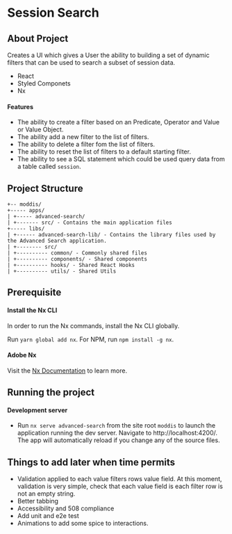# Session Search

## About Project

Creates a UI which gives a User the ability to building a set of dynamic filters that can be used to search a subset of session data.

- React
- Styled Componets
- Nx

#### Features
- The ability to create a filter based on an Predicate, Operator and Value or Value Object. 
- The ability add a new filter to the list of filters.
- The ability to delete a filter fom the list of filters.
- The ability to reset the list of filters to a default starting filter.
- The ability to see a SQL statement which could be used query data from a table called `session`.

## Project Structure

```
+-- moddis/
+----- apps/
| +----- advanced-search/
| +------- src/ - Contains the main application files
+----- libs/
| +------ advanced-search-lib/ - Contains the library files used by the Advanced Search application.
| +-------- src/
| +---------- common/ - Commonly shared files
| +---------- components/ - Shared components
| +---------- hooks/ - Shared React Hooks
| +---------- utils/ - Shared Utils
```

## Prerequisite

#### Install the Nx CLI

In order to run the Nx commands, install the Nx CLI globally.

Run `yarn global add nx`. For NPM, run `npm install -g nx`.

#### Adobe Nx

Visit the [Nx Documentation](https://nx.dev) to learn more.

## Running the project

#### Development server

- Run `nx serve advanced-search` from the site root `moddis` to launch the application running the dev server. Navigate to http://localhost:4200/. The app will automatically reload if you change any of the source files.

## Things to add later when time permits

- Validation applied to each value filters rows value field. At this moment, validation is very simple, check that each value field is each filter row is not an empty string.
- Better tabbing
- Accessibility and 508 compliance
- Add unit and e2e test
- Animations to add some spice to interactions.